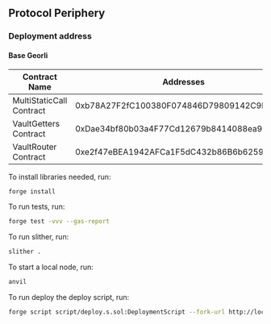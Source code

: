 ## Protocol Periphery

### Deployment address

#### Base Georli

| Contract Name            | Addresses                                  |
| ------------------------ | ------------------------------------------ |
| MultiStaticCall Contract | 0xb78A27F2fC100380F074846D79809142C9FA99B9 |
| VaultGetters Contract    | 0xDae34bf80b03a4F77Cd12679b8414088ea9cc5A2 |
| VaultRouter Contract     | 0xe2f47eBEA1942AFCa1F5dC432b86B6b6259E70dC |

To install libraries needed, run:

```zsh
forge install
```

To run tests, run:

```zsh
forge test -vvv --gas-report
```

To run slither, run:

```zsh
slither .
```

To start a local node, run:

```zsh
anvil
```

To run deploy the deploy script, run:

```zsh
forge script script/deploy.s.sol:DeploymentScript --fork-url http://localhost:8545 --broadcast
```
